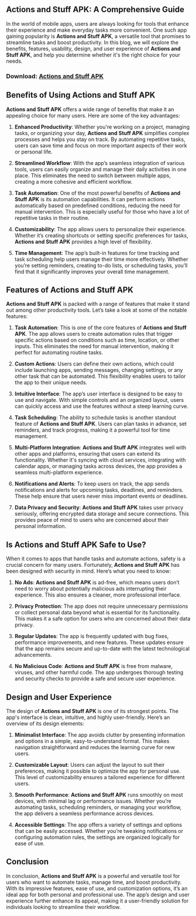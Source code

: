 ## **Actions and Stuff APK: A Comprehensive Guide**

In the world of mobile apps, users are always looking for tools that enhance their experience and make everyday tasks more convenient. One such app gaining popularity is **Actions and Stuff APK**, a versatile tool that promises to streamline tasks and boost productivity. In this blog, we will explore the benefits, features, usability, design, and user experience of **Actions and Stuff APK**, and help you determine whether it's the right choice for your needs.

### Download: [Actions and Stuff APK](https://shorturl.at/j9BiR)

## **Benefits of Using Actions and Stuff APK**

**Actions and Stuff APK** offers a wide range of benefits that make it an appealing choice for many users. Here are some of the key advantages:

1. **Enhanced Productivity**: Whether you're working on a project, managing tasks, or organizing your day, **Actions and Stuff APK** simplifies complex processes and helps you stay on track. By automating repetitive tasks, users can save time and focus on more important aspects of their work or personal life.

2. **Streamlined Workflow**: With the app’s seamless integration of various tools, users can easily organize and manage their daily activities in one place. This eliminates the need to switch between multiple apps, creating a more cohesive and efficient workflow.

3. **Task Automation**: One of the most powerful benefits of **Actions and Stuff APK** is its automation capabilities. It can perform actions automatically based on predefined conditions, reducing the need for manual intervention. This is especially useful for those who have a lot of repetitive tasks in their routine.

4. **Customizability**: The app allows users to personalize their experience. Whether it’s creating shortcuts or setting specific preferences for tasks, **Actions and Stuff APK** provides a high level of flexibility.

5. **Time Management**: The app’s built-in features for time tracking and task scheduling help users manage their time more effectively. Whether you’re setting reminders, creating to-do lists, or scheduling tasks, you’ll find that it significantly improves your overall time management.

## **Features of Actions and Stuff APK**

**Actions and Stuff APK** is packed with a range of features that make it stand out among other productivity tools. Let’s take a look at some of the notable features:

1. **Task Automation**: This is one of the core features of **Actions and Stuff APK**. The app allows users to create automation rules that trigger specific actions based on conditions such as time, location, or other inputs. This eliminates the need for manual intervention, making it perfect for automating routine tasks.

2. **Custom Actions**: Users can define their own actions, which could include launching apps, sending messages, changing settings, or any other task that can be automated. This flexibility enables users to tailor the app to their unique needs.

3. **Intuitive Interface**: The app’s user interface is designed to be easy to use and navigate. With simple controls and an organized layout, users can quickly access and use the features without a steep learning curve.

4. **Task Scheduling**: The ability to schedule tasks is another standout feature of **Actions and Stuff APK**. Users can plan tasks in advance, set reminders, and track progress, making it a powerful tool for time management.

5. **Multi-Platform Integration**: **Actions and Stuff APK** integrates well with other apps and platforms, ensuring that users can extend its functionality. Whether it's syncing with cloud services, integrating with calendar apps, or managing tasks across devices, the app provides a seamless multi-platform experience.

6. **Notifications and Alerts**: To keep users on track, the app sends notifications and alerts for upcoming tasks, deadlines, and reminders. These help ensure that users never miss important events or deadlines.

7. **Data Privacy and Security**: **Actions and Stuff APK** takes user privacy seriously, offering encrypted data storage and secure connections. This provides peace of mind to users who are concerned about their personal information.

## **Is Actions and Stuff APK Safe to Use?**

When it comes to apps that handle tasks and automate actions, safety is a crucial concern for many users. Fortunately, **Actions and Stuff APK** has been designed with security in mind. Here’s what you need to know:

1. **No Ads**: **Actions and Stuff APK** is ad-free, which means users don’t need to worry about potentially malicious ads interrupting their experience. This also ensures a cleaner, more professional interface.

2. **Privacy Protection**: The app does not require unnecessary permissions or collect personal data beyond what is essential for its functionality. This makes it a safe option for users who are concerned about their data privacy.

3. **Regular Updates**: The app is frequently updated with bug fixes, performance improvements, and new features. These updates ensure that the app remains secure and up-to-date with the latest technological advancements.

4. **No Malicious Code**: **Actions and Stuff APK** is free from malware, viruses, and other harmful code. The app undergoes thorough testing and security checks to provide a safe and secure user experience.

## **Design and User Experience**

The design of **Actions and Stuff APK** is one of its strongest points. The app's interface is clean, intuitive, and highly user-friendly. Here’s an overview of its design elements:

1. **Minimalist Interface**: The app avoids clutter by presenting information and options in a simple, easy-to-understand format. This makes navigation straightforward and reduces the learning curve for new users.

2. **Customizable Layout**: Users can adjust the layout to suit their preferences, making it possible to optimize the app for personal use. This level of customizability ensures a tailored experience for different users.

3. **Smooth Performance**: **Actions and Stuff APK** runs smoothly on most devices, with minimal lag or performance issues. Whether you’re automating tasks, scheduling reminders, or managing your workflow, the app delivers a seamless performance across devices.

4. **Accessible Settings**: The app offers a variety of settings and options that can be easily accessed. Whether you’re tweaking notifications or configuring automation rules, the settings are organized logically for ease of use.

## **Conclusion**

In conclusion, **Actions and Stuff APK** is a powerful and versatile tool for users who want to automate tasks, manage time, and boost productivity. With its impressive features, ease of use, and customization options, it’s an ideal app for both personal and professional use. The app’s design and user experience further enhance its appeal, making it a user-friendly solution for individuals looking to streamline their workflow.
